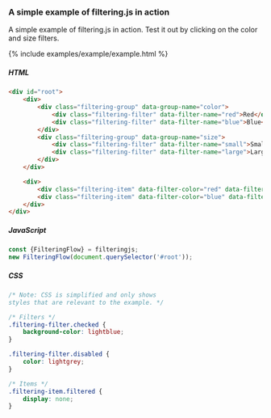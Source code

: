 ### A simple example of filtering.js in action

A simple example of filtering.js in action. Test it out by clicking on the color and size filters. 

{% include examples/example/example.html %}

<div class="tabs-start"></div>

<div class="tab-title"></div>

##### HTML

<div class="tab-content"></div>

```html
<div id="root">
    <div>
        <div class="filtering-group" data-group-name="color">
            <div class="filtering-filter" data-filter-name="red">Red</div>
            <div class="filtering-filter" data-filter-name="blue">Blue</div>
        </div>
        <div class="filtering-group" data-group-name="size">
            <div class="filtering-filter" data-filter-name="small">Small</div>
            <div class="filtering-filter" data-filter-name="large">Large</div>
        </div>
    </div>

    <div>
        <div class="filtering-item" data-filter-color="red" data-filter-size="small"></div>
        <div class="filtering-item" data-filter-color="blue" data-filter-size="large"></div>
    </div>
</div>
```

<div class="tab-title"></div>

##### JavaScript

<div class="tab-content"></div>

```js
const {FilteringFlow} = filteringjs;
new FilteringFlow(document.querySelector('#root'));
```

<div class="tab-title"></div>

##### CSS

<div class="tab-content"></div>

```css
/* Note: CSS is simplified and only shows
styles that are relevant to the example. */

/* Filters */
.filtering-filter.checked {
    background-color: lightblue;
}

.filtering-filter.disabled {
    color: lightgrey;
}

/* Items */
.filtering-item.filtered {
    display: none;
}
```

<div class="tabs-end"></div>
